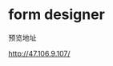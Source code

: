 # form designer

预览地址

<!-- <https://zuowendong.github.io/form-designer/> -->

<http://47.106.9.107/>
